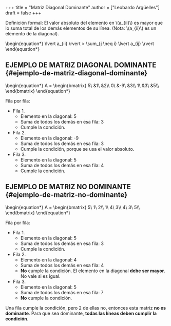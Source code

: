 +++
title = "Matriz Diagonal Dominante"
author = ["Leobardo Argüelles"]
draft = false
+++

Definición formal:
El valor absoluto del elemento en \\(a\_{ii}\\) es mayor que lo suma total
de los demás elementos de su línea. (Nota: \\(a\_{ii}\\) es un elemento de
la diagonal).

\begin{equation\*}
\lvert a\_{ii} \rvert > \sum\_{j \neq i} \lvert a\_{ij} \rvert
\end{equation\*}


## EJEMPLO DE MATRIZ DIAGONAL DOMINANTE {#ejemplo-de-matriz-diagonal-dominante}

\begin{equation\*}
A =
\begin{bmatrix}
5\ &1\ &2\\\\
0\ &-9\ &3\\\\
1\ &3\ &5\\\\
\end{bmatrix}
\end{equation\*}

Fila por fila:

-   Fila 1.
    -   Elemento en la diagonal: 5
    -   Suma de todos los demás en esa fila: 3
    -   Cumple la condición.
-   Fila 2.
    -   Elemento en la diagonal: -9
    -   Suma de todos los demás en esa fila: 3
    -   Cumple la condición, porque se usa el valor absoluto.
-   Fila 3.
    -   Elemento en la diagonal: 5
    -   Suma de todos los demás en esa fila: 4
    -   Cumple la condición.


## EJEMPLO DE MATRIZ NO DOMINANTE {#ejemplo-de-matriz-no-dominante}

\begin{equation\*}
A =
\begin{bmatrix}
5\ 1\ 2\\\\
1\ 4\ 3\\\\
4\ 3\ 5\\\\
\end{bmatrix}
\end{equation\*}

Fila por fila:

-   Fila 1.
    -   Elemento en la diagonal: 5
    -   Suma de todos los demás en esa fila: 3
    -   Cumple la condición.
-   Fila 2.
    -   Elemento en la diagonal: 4
    -   Suma de todos los demás en esa fila: 4
    -   **No** cumple la condición.
        El elemento en la diagonal **debe ser mayor**.
        No vale si es igual.
-   Fila 3.
    -   Elemento en la diagonal: 5
    -   Suma de todos los demás en esa fila: 7
    -   **No** cumple la condición.

Una fila cumple la condición, pero 2 de ellas no, entonces esta
matriz **no es dominante**.
Para que sea dominante, **todas las líneas deben cumplir la condición**.
